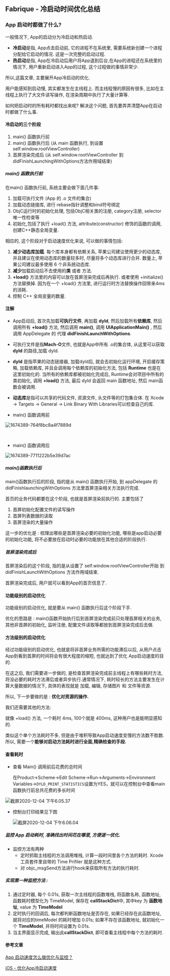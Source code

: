 ## Fabrique - 冷启动时间优化总结



### App 启动时都做了什么?

一般情况下, App的启动分为冷启动和热启动.

- **冷启动**是指, App点击启动前, 它的进程不在系统里, 需要系统新创建一个进程分配给它启动的情况. 这是一次完整的启动过程.
- **热启动**是指, App在冷启动后用户将App退到后台,在App的进程还在系统里的情况下, 用户重新启动进入App的过程, 这个过程做的事情非常少.

所以,这篇文章, 主要展开App冷启动的优化.

用户能感知到启动慢, 其实都发生在主线程上. 而主线程慢的原因有很多, 比如在主线程上执行了大文件读写操作, 在渲染周期中执行了大量计算等.

如何把启动时的所有耗时都找出来呢? 解决这个问题, 首先要弄弄清楚App在启动时都做了什么事.

#### 冷启动的三个阶段

1. main() 函数执行前
2. main() 函数执行后 (从 main 函数执行, 到设置 self.window.rootViewController)
3. 首屏渲染完成后 (从 self.window.rootViewController 到 didFinishLaunchingWithOptions方法作用域结束)

##### main() 函数执行前

在main() 函数执行前, 系统主要会做下面几件事:

1. 加载可执行文件 (App 的 .o 文件的集合)
2. 加载动态链接库, 进行 rebase指针调整和bind符号绑定
3. ObjC运行时的初始化处理, 包括ObjC相关类的注册, category注册, selector唯一性检查等
4. 初始化,包括了执行 +load() 方法, attribute(constructor) 修饰的函数的调用, 创建C++静态全局变量.

相应的, 这个阶段对于启动速度优化来说, 可以做的事情包括:

1. **减少动态库加载**. 每个库本身都有依赖关系, 苹果公司建议使用更少的动态库, 并且建议在使用动态库的数量较多时, 尽量将多个动态库进行合并. 数量上, 苹果公司建议最多使用 6 个非系统动态库.
2. **减少**加载启动后不去使用的**类** 或者 方法.
3. **+load()** 方法里的内容可以放在首屏渲染完成后再执行. 或者使用 +initialize() 方法替换掉. 因为在一个 +load() 方法里, 进行运行时方法替换操作回带来4ms的消耗. 
4. 控制 C++ 全局变量的数量.



#### 注解

- App启动后, 首次先加载**可执行文件**, 再加载 **dyld**, 然后加载所有**依赖库**, 然后调用所有 **+load()** 方法, 然后调用 **main()**, 调用 **UIApplicationMain()** , 然后调用 AppDelegate 的 代理 **didFinishLaunchWithOptions**.
- 可执行文件是指**Mach-O**文件, 也就是App中所有 .o的集合体, 从这里可以获取 **dyld** 的路径,加载 dyld.
- **dyld** 是指苹果的动态链接器, 加载dyld后, 就会去初始化运行环境, 开启缓存策略, 加载依赖库, 并且会调用每个依赖库的初始化方法, 包括 **Runtime** 也是在这里初始化的. 当所有的依赖库都被初始化完成后, Runtime会对项目中所有的类初始化, 调用 **+load()** 方法, 最后 dyld 会返回 main 函数地址, 然后 main函数会被调用.
- **动态库**是指可以共享的代码文件, 资源文件, 头文件等的打包集合体. 在 Xcode -> Targets -> General -> Link Binary With Libraries可以检查自己的库.



- main() 函数调用前

![1674389-764f8bc8a4f7889d](https://tva1.sinaimg.cn/large/0081Kckwly1glbz6godbej30ff0fkwgc.jpg)

​				

- main() 函数调用后

![1674389-7711222b5e39d7ac](https://tva1.sinaimg.cn/large/0081Kckwly1glbz8mjgzoj30mc0ckdl3.jpg)



##### main()函数执行后

main()函数执行后的阶段, 指的是从 main() 函数执行开始, 到 appDelegate 的 didFinishlaunchingWithOptions 方法里首屏渲染相关方法执行完成.

首页的业务代码都要在这个阶段, 也就是首屏渲染前执行的. 主要包括了

1. 首屏初始化配置文件的读写操作
2. 首屏列表数据的读取
3. 首屏渲染的大量操作

这一步的优化是 : 梳理出哪些是首屏渲染必要的初始化功能, 哪些是app启动必要的初始化功能, 将不必要放在启动时必要的功能放在其他合适的阶段执行.



##### 首屏渲染完成后

首屏渲染后的这个阶段, 指的是从设置了 self.window.rootViewController开始 到didFinishLaunchWithOptions 方法作用域结束.

首屏渲染完成后, 用户就可以看到App的首页信息了.





#### 功能级别的启动优化

功能级别的启动优化, 就是要从 main() 函数执行后这个阶段下手.

优化的思路是 : main()函数开始执行后到首屏渲染完成前只处理首屏相关的业务, 其他非首屏的初始化, 监听注册, 配置文件读取等都放到首屏渲染完成后去做.



#### 方法级别的启动优化

经过功能级别的启动优化, 也就是将非首屏业务所需的功能滞后以后, 从用户点击App到看到首屏的时间将会有很大程度的缩短, 也就达到了优化 App启动速度的目的. 

在这之后, 我们需要进一步做的, 是检查首屏渲染完成前主线程上有哪些耗时方法, 将没必要的耗时方法滞后或者异步执行.通常情况下, 耗时较长的方法主要发生在计算大量数据的情况下, 具体的表现就是 加载, 编辑, 存储图片 和 文件等资源.

所以, 下一步要做的是 : **优化对资源的操作.** 

我们还需要其他的方法:

就像 +load() 方法, 一个耗时 4ms, 100个就是 400ms, 这种用户也是能明显感知的. 

类似这个单个方法耗时不多, 但是由于堆积导致App启动速度变慢的方法数不胜数.所以, 需要一个**能够对启动方法耗时进行全面,精确检查的手段.**



#### 查看耗时

- 查看 Main() 调用前后花费的总时间

  在Product->Scheme->Edit Scheme->Run->Arguments->Environment Variables->`DYLD_PRINT_STATISTICS`设置为YES，就可以在控制台中查看main函数执行前总共花费的多长时间

![截屏2020-12-04 下午6.05.37](https://tva1.sinaimg.cn/large/0081Kckwly1glbzeilj8tj30jr08gwey.jpg)

- 控制台打印结果见下图 

  ![截屏2020-12-04 下午6.06.04](https://tva1.sinaimg.cn/large/0081Kckwly1glbzfdz848j30o306swgc.jpg)



##### 监控 App 启动耗时, 准确找出时间花在哪里,  方便逐一优化. 

- 监控方法有两种
  - 定时抓取主线程的方法调用堆栈, 计算一段时间里各个方法的耗时. Xcode工具套件里自带的 Time Prifiler 就是这种方式. 
  - 对 objc_msgSend方法进行hook来获取所有方法的执行耗时. 



##### 实现第一种监控方法 :

1. 通过定时器, 每个 0.01s, 获取一次主线程的函数堆栈, 将函数名称, 函数地址, 函数耗时模型化为  TimeModel, 保存在 **callStackDict**中, 其中key 为 **函数地址**, value 为 **TimeModel**
2. 定时执行的回调后, 每次都判断函数地址是否存在, 如果已经存在此函数地址, 就将对应的timeModel 的耗时增加 0.01s; 如果不存在该函数地址, 就初始化一个 **TimeModel**, 并将时间设置为 0.01s.
3. 当主界面显示完成, 输出此**callStackDict**, 即可查看主线程中每个方法的耗时.





#### 参考文章

[App 启动速度怎么做优化与监控？](https://time.geekbang.org/column/article/85331?utm_campaign=guanwang&utm_source=baidu-ad&utm_medium=ppzq-pc&utm_content=title&utm_term=baidu-ad-ppzq-title)

[iOS - 优化App冷启动速度](https://www.jianshu.com/p/f26c4f16692a)

